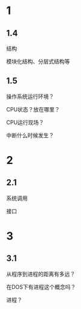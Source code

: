 

# 1

## 1.4

结构

模块化结构、分层式结构等

## 1.5

操作系统运行环境？

CPU状态？放在哪里？

CPU运行现场？

中断什么时候发生？

# 2

## 2.1

系统调用

接口

# 3

## 3.1

从程序到进程的距离有多远？

在DOS下有进程这个概念吗？

进程？